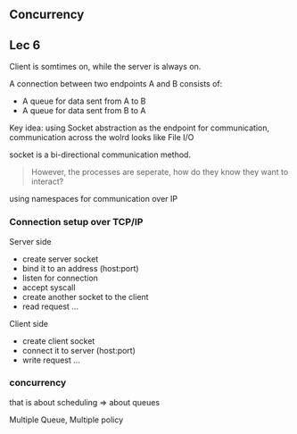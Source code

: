 ## Concurrency
## Lec 6
Client is somtimes on, while the server is always on.

A connection between two endpoints A and B consists of:
- A queue for data sent from A to B
- A queue for data sent from B to A

Key idea: using Socket abstraction as the endpoint for communication, communication across the wolrd looks like File I/O

socket is a bi-directional communication method.

> However, the processes are seperate, how do they know they want to interact?

using namespaces for communication over IP

### Connection setup over TCP/IP
Server side
- create server socket
- bind it to an address (host:port)
- listen for connection
- accept syscall
- create another socket to the client
- read request
...

Client side
- create client socket
- connect it to server (host:port)
- write request 
...
### concurrency
that is about scheduling => about queues

Multiple Queue, Multiple policy